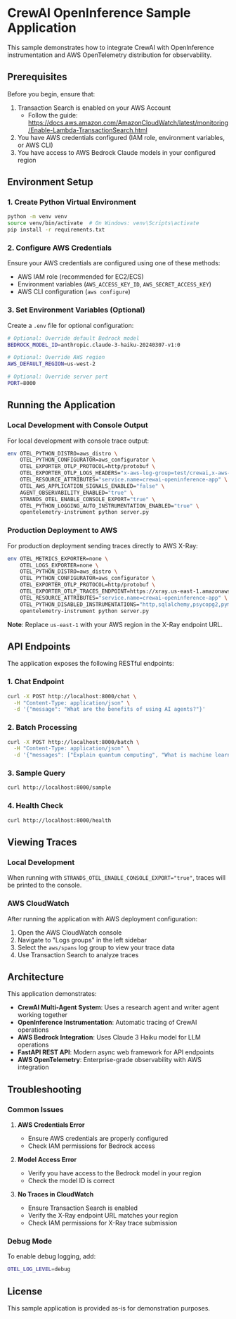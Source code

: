 # CrewAI OpenInference Sample Application

This sample demonstrates how to integrate CrewAI with OpenInference instrumentation and AWS OpenTelemetry distribution for observability.

## Prerequisites

Before you begin, ensure that:
1. Transaction Search is enabled on your AWS Account
   - Follow the guide: https://docs.aws.amazon.com/AmazonCloudWatch/latest/monitoring/Enable-Lambda-TransactionSearch.html
2. You have AWS credentials configured (IAM role, environment variables, or AWS CLI)
3. You have access to AWS Bedrock Claude models in your configured region

## Environment Setup

### 1. Create Python Virtual Environment

```bash
python -m venv venv
source venv/bin/activate  # On Windows: venv\Scripts\activate
pip install -r requirements.txt
```

### 2. Configure AWS Credentials

Ensure your AWS credentials are configured using one of these methods:
- AWS IAM role (recommended for EC2/ECS)
- Environment variables (`AWS_ACCESS_KEY_ID`, `AWS_SECRET_ACCESS_KEY`)
- AWS CLI configuration (`aws configure`)

### 3. Set Environment Variables (Optional)

Create a `.env` file for optional configuration:
```bash
# Optional: Override default Bedrock model
BEDROCK_MODEL_ID=anthropic.claude-3-haiku-20240307-v1:0

# Optional: Override AWS region
AWS_DEFAULT_REGION=us-west-2

# Optional: Override server port
PORT=8000
```

## Running the Application

### Local Development with Console Output

For local development with console trace output:
```bash
env OTEL_PYTHON_DISTRO=aws_distro \
    OTEL_PYTHON_CONFIGURATOR=aws_configurator \
    OTEL_EXPORTER_OTLP_PROTOCOL=http/protobuf \
    OTEL_EXPORTER_OTLP_LOGS_HEADERS="x-aws-log-group=test/crewai,x-aws-log-stream=default,x-aws-metric-namespace=crewai" \
    OTEL_RESOURCE_ATTRIBUTES="service.name=crewai-openinference-app" \
    OTEL_AWS_APPLICATION_SIGNALS_ENABLED="false" \
    AGENT_OBSERVABILITY_ENABLED="true" \
    STRANDS_OTEL_ENABLE_CONSOLE_EXPORT="true" \
    OTEL_PYTHON_LOGGING_AUTO_INSTRUMENTATION_ENABLED="true" \
    opentelemetry-instrument python server.py
```

### Production Deployment to AWS

For production deployment sending traces directly to AWS X-Ray:
```bash
env OTEL_METRICS_EXPORTER=none \
    OTEL_LOGS_EXPORTER=none \
    OTEL_PYTHON_DISTRO=aws_distro \
    OTEL_PYTHON_CONFIGURATOR=aws_configurator \
    OTEL_EXPORTER_OTLP_PROTOCOL=http/protobuf \
    OTEL_EXPORTER_OTLP_TRACES_ENDPOINT=https://xray.us-east-1.amazonaws.com/v1/traces \
    OTEL_RESOURCE_ATTRIBUTES="service.name=crewai-openinference-app" \
    OTEL_PYTHON_DISABLED_INSTRUMENTATIONS="http,sqlalchemy,psycopg2,pymysql,sqlite3,aiopg,asyncpg,mysql_connector,botocore,boto3,urllib3,requests" \
    opentelemetry-instrument python server.py
```

**Note**: Replace `us-east-1` with your AWS region in the X-Ray endpoint URL.

## API Endpoints

The application exposes the following RESTful endpoints:

### 1. Chat Endpoint
```bash
curl -X POST http://localhost:8000/chat \
  -H "Content-Type: application/json" \
  -d '{"message": "What are the benefits of using AI agents?"}'
```

### 2. Batch Processing
```bash
curl -X POST http://localhost:8000/batch \
  -H "Content-Type: application/json" \
  -d '{"messages": ["Explain quantum computing", "What is machine learning?"]}'
```

### 3. Sample Query
```bash
curl http://localhost:8000/sample
```

### 4. Health Check
```bash
curl http://localhost:8000/health
```

## Viewing Traces

### Local Development
When running with `STRANDS_OTEL_ENABLE_CONSOLE_EXPORT="true"`, traces will be printed to the console.

### AWS CloudWatch
After running the application with AWS deployment configuration:
1. Open the AWS CloudWatch console
2. Navigate to "Logs groups" in the left sidebar
3. Select the `aws/spans` log group to view your trace data
4. Use Transaction Search to analyze traces

## Architecture

This application demonstrates:
- **CrewAI Multi-Agent System**: Uses a research agent and writer agent working together
- **OpenInference Instrumentation**: Automatic tracing of CrewAI operations
- **AWS Bedrock Integration**: Uses Claude 3 Haiku model for LLM operations
- **FastAPI REST API**: Modern async web framework for API endpoints
- **AWS OpenTelemetry**: Enterprise-grade observability with AWS integration

## Troubleshooting

### Common Issues

1. **AWS Credentials Error**
   - Ensure AWS credentials are properly configured
   - Check IAM permissions for Bedrock access

2. **Model Access Error**
   - Verify you have access to the Bedrock model in your region
   - Check the model ID is correct

3. **No Traces in CloudWatch**
   - Ensure Transaction Search is enabled
   - Verify the X-Ray endpoint URL matches your region
   - Check IAM permissions for X-Ray trace submission

### Debug Mode

To enable debug logging, add:
```bash
OTEL_LOG_LEVEL=debug
```

## License

This sample application is provided as-is for demonstration purposes.